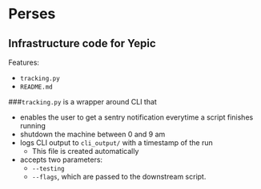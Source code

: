 # Perses

## Infrastructure code for Yepic

Features:
* `tracking.py` 
* `README.md`

###`tracking.py` is a wrapper around CLI that
* enables the user to get a sentry notification everytime a script finishes running
* shutdown the machine between 0 and 9 am 
* logs CLI output to `cli_output/` with a timestamp of the run
	- This file is created automatically 
* accepts two parameters: 
	- `--testing`
	- `--flags`, which are passed to the downstream script.  
